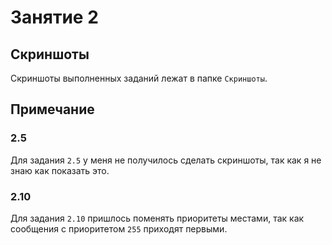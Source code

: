 # Занятие 2

## Скриншоты
Скриншоты выполненных заданий лежат в папке `Скриншоты`.

## Примечание

### 2.5
Для задания `2.5` у меня не получилось сделать скриншоты, так как я не знаю как показать это.

### 2.10
Для задания `2.10` пришлось поменять приоритеты местами, так как сообщения с приоритетом `255` приходят первыми.

